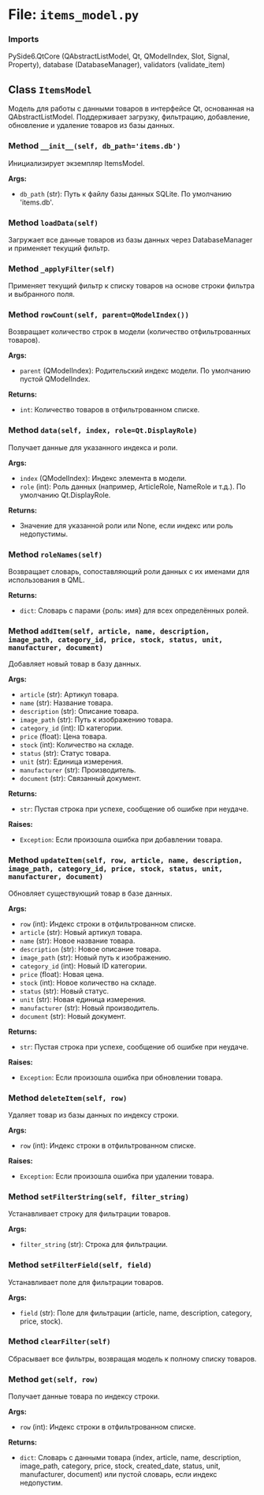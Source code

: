 # File: `items_model.py`

### Imports
PySide6.QtCore (QAbstractListModel, Qt, QModelIndex, Slot, Signal, Property), database (DatabaseManager), validators (validate_item)

## Class `ItemsModel`
Модель для работы с данными товаров в интерфейсе Qt, основанная на QAbstractListModel. Поддерживает загрузку, фильтрацию, добавление, обновление и удаление товаров из базы данных.

### Method `__init__(self, db_path='items.db')`
Инициализирует экземпляр ItemsModel.

**Args:**
- `db_path` (str): Путь к файлу базы данных SQLite. По умолчанию 'items.db'.

### Method `loadData(self)`
Загружает все данные товаров из базы данных через DatabaseManager и применяет текущий фильтр.

### Method `_applyFilter(self)`
Применяет текущий фильтр к списку товаров на основе строки фильтра и выбранного поля.

### Method `rowCount(self, parent=QModelIndex())`
Возвращает количество строк в модели (количество отфильтрованных товаров).

**Args:**
- `parent` (QModelIndex): Родительский индекс модели. По умолчанию пустой QModelIndex.

**Returns:**
- `int`: Количество товаров в отфильтрованном списке.

### Method `data(self, index, role=Qt.DisplayRole)`
Получает данные для указанного индекса и роли.

**Args:**
- `index` (QModelIndex): Индекс элемента в модели.
- `role` (int): Роль данных (например, ArticleRole, NameRole и т.д.). По умолчанию Qt.DisplayRole.

**Returns:**
- Значение для указанной роли или None, если индекс или роль недопустимы.

### Method `roleNames(self)`
Возвращает словарь, сопоставляющий роли данных с их именами для использования в QML.

**Returns:**
- `dict`: Словарь с парами {роль: имя} для всех определённых ролей.

### Method `addItem(self, article, name, description, image_path, category_id, price, stock, status, unit, manufacturer, document)`
Добавляет новый товар в базу данных.

**Args:**
- `article` (str): Артикул товара.
- `name` (str): Название товара.
- `description` (str): Описание товара.
- `image_path` (str): Путь к изображению товара.
- `category_id` (int): ID категории.
- `price` (float): Цена товара.
- `stock` (int): Количество на складе.
- `status` (str): Статус товара.
- `unit` (str): Единица измерения.
- `manufacturer` (str): Производитель.
- `document` (str): Связанный документ.

**Returns:**
- `str`: Пустая строка при успехе, сообщение об ошибке при неудаче.

**Raises:**
- `Exception`: Если произошла ошибка при добавлении товара.

### Method `updateItem(self, row, article, name, description, image_path, category_id, price, stock, status, unit, manufacturer, document)`
Обновляет существующий товар в базе данных.

**Args:**
- `row` (int): Индекс строки в отфильтрованном списке.
- `article` (str): Новый артикул товара.
- `name` (str): Новое название товара.
- `description` (str): Новое описание товара.
- `image_path` (str): Новый путь к изображению.
- `category_id` (int): Новый ID категории.
- `price` (float): Новая цена.
- `stock` (int): Новое количество на складе.
- `status` (str): Новый статус.
- `unit` (str): Новая единица измерения.
- `manufacturer` (str): Новый производитель.
- `document` (str): Новый документ.

**Returns:**
- `str`: Пустая строка при успехе, сообщение об ошибке при неудаче.

**Raises:**
- `Exception`: Если произошла ошибка при обновлении товара.

### Method `deleteItem(self, row)`
Удаляет товар из базы данных по индексу строки.

**Args:**
- `row` (int): Индекс строки в отфильтрованном списке.

**Raises:**
- `Exception`: Если произошла ошибка при удалении товара.

### Method `setFilterString(self, filter_string)`
Устанавливает строку для фильтрации товаров.

**Args:**
- `filter_string` (str): Строка для фильтрации.

### Method `setFilterField(self, field)`
Устанавливает поле для фильтрации товаров.

**Args:**
- `field` (str): Поле для фильтрации (article, name, description, category, price, stock).

### Method `clearFilter(self)`
Сбрасывает все фильтры, возвращая модель к полному списку товаров.

### Method `get(self, row)`
Получает данные товара по индексу строки.

**Args:**
- `row` (int): Индекс строки в отфильтрованном списке.

**Returns:**
- `dict`: Словарь с данными товара (index, article, name, description, image_path, category, price, stock, created_date, status, unit, manufacturer, document) или пустой словарь, если индекс недопустим.